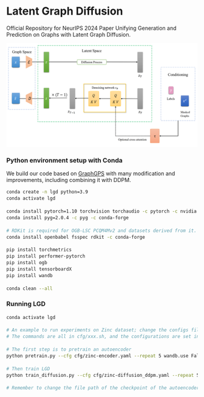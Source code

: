 # Latent Graph Diffusion
Official Repository for NeurIPS 2024 Paper Unifying Generation and Prediction on Graphs with Latent Graph Diffusion.

![Latent Graph Diffusion](./LatentGraphDiffusion.png)

### Python environment setup with Conda

We build our code based on [GraphGPS](https://github.com/rampasek/GraphGPS) with many modification and improvements, including combining it with DDPM.

```bash
conda create -n lgd python=3.9
conda activate lgd

conda install pytorch=1.10 torchvision torchaudio -c pytorch -c nvidia
conda install pyg=2.0.4 -c pyg -c conda-forge

# RDKit is required for OGB-LSC PCQM4Mv2 and datasets derived from it.  
conda install openbabel fsspec rdkit -c conda-forge

pip install torchmetrics
pip install performer-pytorch
pip install ogb
pip install tensorboardX
pip install wandb

conda clean --all
```

### Running LGD

```bash
conda activate lgd

# An example to run experiments on Zinc dataset; change the configs files to run other experiments on different datasets with desired hyperparameters
# The commands are all in cfg/xxx.sh, and the configurations are set in cfg/xxx.yaml

# The first step is to pretrain an autoencoder
python pretrain.py --cfg cfg/zinc-encoder.yaml --repeat 5 wandb.use False

# Then train LGD
python train_diffusion.py --cfg cfg/zinc-diffusion_ddpm.yaml --repeat 5 wandb.use False

# Remember to change the file path of the checkpoint of the autoencoder in diffusion.first_stage_config

```
